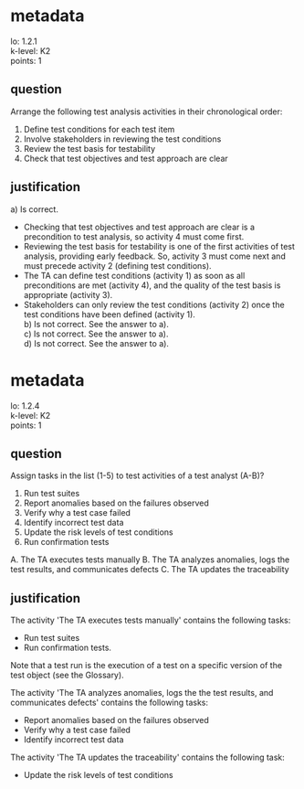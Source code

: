# metadata
lo: 1.2.1  
k-level: K2  
points: 1  

## question
Arrange the following test analysis activities in their chronological order:

1. Define test conditions for each test item
2. Involve stakeholders in reviewing the test conditions
3. Review the test basis for testability
4. Check that test objectives and test approach are clear

## justification
a) Is correct.  
* Checking that test objectives and test approach are clear is a precondition to test analysis, so activity 4 must come first. 
* Reviewing the test basis for testability is one of the first activities of test analysis, providing early feedback. So, activity 3 must come next and must precede activity 2 (defining test conditions).
* The TA can define test conditions (activity 1) as soon as all preconditions are met (activity 4), and the quality of the test basis is appropriate (activity 3).  
* Stakeholders can only review the test conditions (activity 2) once the test conditions have been defined (activity 1).  
b) Is not correct. See the answer to a).  
c) Is not correct. See the answer to a).  
d) Is not correct. See the answer to a).


# metadata
lo: 1.2.4  
k-level: K2  
points: 1  

## question
Assign tasks in the list (1-5) to test activities of a test analyst (A-B)?

1. Run test suites
2. Report anomalies based on the failures observed
3. Verify why a test case failed
4. Identify incorrect test data
5. Update the risk levels of test conditions
6. Run confirmation tests

A. The TA executes tests manually
B. The TA analyzes anomalies, logs the test results, and communicates defects
C. The TA updates the traceability

## justification
The activity 'The TA executes tests manually' contains the following tasks:

* Run test suites
* Run confirmation tests.

Note that a test run is the execution of a test on a specific version of the test object (see the Glossary). 

The activity 'The TA analyzes anomalies, logs the the test results, and communicates defects' contains the following tasks:

* Report anomalies based on the failures observed
* Verify why a test case failed
* Identify incorrect test data

The activity 'The TA updates the traceability' contains the following task:

* Update the risk levels of test conditions